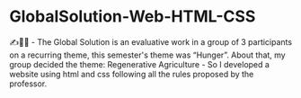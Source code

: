 # GlobalSolution-Web-HTML-CSS
✍️👨‍💻 - The Global Solution is an evaluative work in a group of 3 participants on a recurring theme, this semester's theme was “Hunger”. About that, my group decided the theme: Regenerative Agriculture - So I developed a website using html and css following all the rules proposed by the professor.
